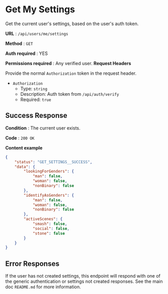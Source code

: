 # Get My Settings

Get the current user's settings, based on the user's auth token.

**URL** : `/api/users/me/settings`

**Method** : `GET`

**Auth required** : YES

**Permissions required** : Any verified user.
**Request Headers**

Provide the normal `Authorization` token in the request header.

* `Authorization`
  * Type: `string`
  * Description: Auth token from `/api/auth/verify`
  * Required: `true`

## Success Response

**Condition** : The current user exists.

**Code** : `200 OK`

**Content example**

```json
{
    "status": "GET_SETTINGS__SUCCESS",
    "data": {
        "lookingForGenders": {
            "man": false,
            "woman": false,
            "nonBinary": false
        },
        "identifyAsGenders": {
            "man": false,
            "woman": false,
            "nonBinary": false
        },
        "activeScenes": {
            "smash": false,
            "social": false,
            "stone": false
        }
    }
}
```

## Error Responses

If the user has not created settings, this endpoint will respond with one of the
generic authentication or settings not created responses. See the main doc
`README.md` for more information.

